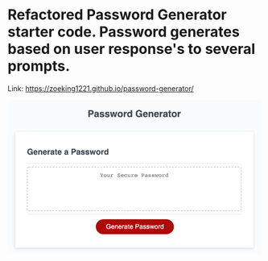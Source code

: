 # Refactored Password Generator starter code. Password generates based on user response's to several prompts.

Link: https://zoeking1221.github.io/password-generator/

![Password Generator mockup](./Develop/mockup.png?raw=true "PW Generator mock up")

